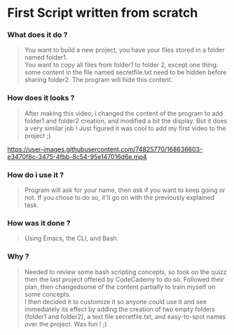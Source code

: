 # First Script written from scratch 

### What does it do ?
> You want to build a new project, you have your files stored in a folder named folder1.  
> You want to copy all files from folder1 to folder 2, except one thing: some content in the file named secretfile.txt need to be hidden before sharing folder2. The program will hide this content.  

### How does it looks ?
> After making this video, i changed the content of the program to add folder1 and folder2 creation, and modified a bit the display. But it does a very similar job ! Just figured it was cool to add my first video to the project ;)

https://user-images.githubusercontent.com/74825770/168636603-e3470f8c-3475-4fbb-8c54-95e147016d6e.mp4

### How do i use it ?
> Program will ask for your name, then ask if you want to keep going or not. If you chose to do so, it'll go on with the previously explained task.

### How was it done ?
> Using Emacs, the CLI, and Bash.

### Why ?
> Needed to review some bash scripting concepts, so took on the quizz then the last project offered by CodeCademy to do so. Followed their plan, then changedsome of the content partially to train myself on some concepts.  
> I then decided it to customize it so anyone could use it and see immediately its effect by adding the creation of two empty folders (folder1 and folder2), a text file secretfile.txt, and easy-to-spot names over the project.
> Was fun ! ;)
